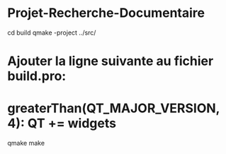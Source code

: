 # Projet-Recherche-Documentaire

cd build
qmake -project ../src/
# Ajouter la ligne suivante au fichier build.pro:   
# greaterThan(QT_MAJOR_VERSION, 4): QT += widgets
qmake
make